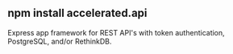 
## npm install accelerated.api
Express app framework for REST API's with token authentication, PostgreSQL, and/or RethinkDB.
